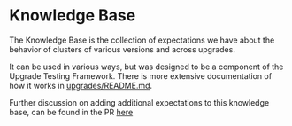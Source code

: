 # Knowledge Base

The Knowledge Base is the collection of expectations we have about the behavior of clusters of various versions and across upgrades.

It can be used in various ways, but was designed to be a component of the Upgrade Testing Framework. There is more extensive documentation of how it works in [upgrades/README.md](../upgrades/README.md).

Further discussion on adding additional expectations to this knowledge base, can be found in the PR [here](https://github.com/opensearch-project/opensearch-migrations/pull/68)
